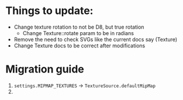 # Things to update:

- Change texture rotation to not be D8, but true rotation
    * Change Texture::rotate param to be in radians
- Remove the need to check SVGs like the current docs say (Texture)
- Change Texture docs to be correct after modifications

# Migration guide

1. `settings.MIPMAP_TEXTURES` -> `TextureSource.defaultMipMap`
2.

